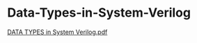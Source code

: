 
# Data-Types-in-System-Verilog
[DATA TYPES in System Verilog.pdf](https://github.com/user-attachments/files/21982653/DATA.TYPES.in.System.Verilog.pdf)
